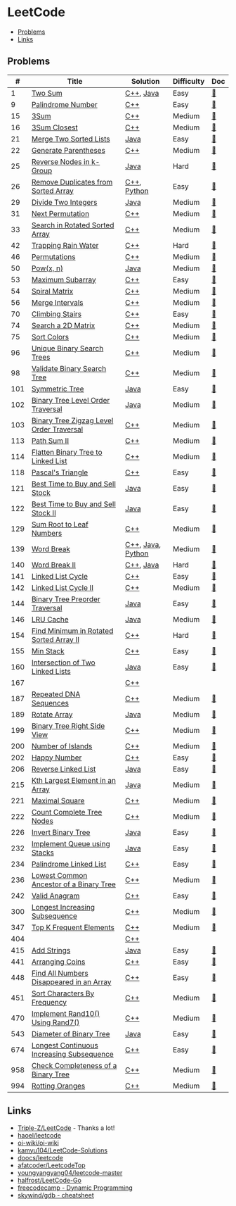 # LeetCode

- [Problems](#problems)
- [Links](#links)

## Problems

| #   | Title | Solution | Difficulty | Doc |
| --- | ----- | -------- | ---------- | --- |
| 1 | [Two Sum](https://leetcode.com/problems/two-sum/) | [C++](code/cpp/1.cpp), [Java](code/java/1.java) | Easy | [📃](docs/1.%20Two%20Sum.md) |
| 9 | [Palindrome Number](https://leetcode.com/problems/palindrome-number/) | [C++](code/cpp/9.cpp) | Easy | [📃](docs/9.%20Palindrome%20Number.md) |
| 15 | [3Sum](https://leetcode.com/problems/3sum/) | [C++](code/cpp/15.cpp) | Medium | [📃](docs/15.%203Sum.md) |
| 16 | [3Sum Closest](https://leetcode.com/problems/3sum-closest/) | [C++](code/cpp/16.cpp) | Medium | [📃](docs/16.%203Sum%20Closest.md) |
| 21 | [Merge Two Sorted Lists](https://leetcode.com/problems/merge-two-sorted-lists/) | [Java](code/java/21.java) | Easy | [📃](docs/21.%20Merge%20Two%20Sorted%20Lists.md) |
| 22 | [Generate Parentheses](https://leetcode.com/problems/generate-parentheses/) | [C++](code/cpp/22.cpp) | Medium | [📃](docs/22.%20Generate%20Parentheses.md) |
| 25 | [Reverse Nodes in k-Group](https://leetcode.com/problems/reverse-nodes-in-k-group/) | [Java](code/java/25.java) | Hard | [📃](docs/25.%20Reverse%20Nodes%20in%20k-Group.md) |
| 26 | [Remove Duplicates from Sorted Array](https://leetcode.com/problems/remove-duplicates-from-sorted-array/) | [C++](code/cpp/26.cpp), [Python](code/py3/26.py) | Easy | [📃](docs/26.%20Remove%20Duplicates%20from%20Sorted%20Array.md) |
| 29 | [Divide Two Integers](https://leetcode.com/problems/divide-two-integers/) | [Java](code/java/29.java) | Medium | [📃](docs/29.%20Divide%20Two%20Integers.md) |
| 31 | [Next Permutation](https://leetcode.com/problems/next-permutation/) | [C++](code/cpp/31.cpp) | Medium | [📃](docs/31.%20Next%20Permutation.md) |
| 33 | [Search in Rotated Sorted Array](https://leetcode.com/problems/search-in-rotated-sorted-array/) | [C++](code/cpp/33.cpp) | Medium | [📃](docs/33.%20Search%20in%20Rotated%20Sorted%20Array.md) |
| 42 | [Trapping Rain Water](https://leetcode.com/problems/trapping-rain-water/) | [C++](code/cpp/42.cpp) | Hard | [📃](docs/42.%20Trapping%20Rain%20Water.md) |
| 46 | [Permutations](https://leetcode.com/problems/permutations/) | [C++](code/cpp/46.cpp) | Medium | [📃](docs/46.%20Permutations.md) |
| 50 | [Pow(x, n)](https://leetcode.com/problems/powx-n/) | [Java](code/java/50.java) | Medium | [📃](docs/50.%20Pow%28x%2C%20n%29.md) |
| 53 | [Maximum Subarray](https://leetcode.com/problems/maximum-subarray/) | [C++](code/cpp/53.cpp) | Easy | [📃](docs/53.%20Maximum%20Subarray.md) |
| 54 | [Spiral Matrix](https://leetcode.com/problems/spiral-matrix/) | [C++](code/cpp/54.cpp) | Medium | [📃](docs/54.%20Spiral%20Matrix.md) |
| 56 | [Merge Intervals](https://leetcode.com/problems/merge-intervals/) | [C++](code/cpp/56.cpp) | Medium | [📃](docs/56.%20Merge%20Intervals.md) |
| 70 | [Climbing Stairs](https://leetcode.com/problems/climbing-stairs/) | [C++](code/cpp/70.cpp) | Easy | [📃](docs/70.%20Climbing%20Stairs.md) |
| 74 | [Search a 2D Matrix](https://leetcode.com/problems/search-a-2d-matrix/) | [C++](code/cpp/74.cpp) | Medium | [📃](docs/74.%20Search%20a%202D%20Matrix.md) |
| 75 | [Sort Colors](https://leetcode.com/problems/sort-colors/) | [C++](code/cpp/75.cpp) | Medium | [📃](docs/75.%20Sort%20Colors.md) |
| 96 | [Unique Binary Search Trees](https://leetcode.com/problems/unique-binary-search-trees/) | [C++](code/cpp/96.cpp) | Medium | [📃](docs/96.%20Unique%20Binary%20Search%20Trees.md) |
| 98 | [Validate Binary Search Tree](https://leetcode.com/problems/validate-binary-search-tree/) | [C++](code/cpp/98.cpp) | Medium | [📃](docs/98.%20Validate%20Binary%20Search%20Tree.md) |
| 101 | [Symmetric Tree](https://leetcode.com/problems/symmetric-tree/) | [Java](code/java/101.java) | Easy | [📃](docs/101.%20Symmetric%20Tree.md) |
| 102 | [Binary Tree Level Order Traversal](https://leetcode.com/problems/binary-tree-level-order-traversal/) | [Java](code/java/102.java) | Medium | [📃](docs/102.%20Binary%20Tree%20Level%20Order%20Traversal.md) |
| 103 | [Binary Tree Zigzag Level Order Traversal](https://leetcode.com/problems/binary-tree-zigzag-level-order-traversal/) | [C++](code/cpp/103.cpp) | Medium | [📃](docs/103.%20Binary%20Tree%20Zigzag%20Level%20Order%20Traversal.md) |
| 113 | [Path Sum II](https://leetcode.com/problems/path-sum-ii/) | [C++](code/cpp/113.cpp) | Medium | [📃](docs/113.%20Path%20Sum%20II.md) |
| 114 | [Flatten Binary Tree to Linked List](https://leetcode.com/problems/flatten-binary-tree-to-linked-list/) | [C++](code/cpp/114.cpp) | Medium | [📃](docs/114.%20Flatten%20Binary%20Tree%20to%20Linked%20List.md) |
| 118 | [Pascal's Triangle](https://leetcode.com/problems/pascals-triangle/) | [C++](code/cpp/118.cpp) | Easy | [📃](docs/118.%20Pascal%27s%20Triangle.md) |
| 121 | [Best Time to Buy and Sell Stock](https://leetcode.com/problems/best-time-to-buy-and-sell-stock/) | [Java](code/java/121.java) | Easy | [📃](docs/121.%20Best%20Time%20to%20Buy%20and%20Sell%20Stock.md) |
| 122 | [Best Time to Buy and Sell Stock II](https://leetcode.com/problems/best-time-to-buy-and-sell-stock-ii/) | [Java](code/java/122.java) | Easy | [📃](docs/122.%20Best%20Time%20to%20Buy%20and%20Sell%20Stock%20II.md) |
| 129 | [Sum Root to Leaf Numbers](https://leetcode.com/problems/sum-root-to-leaf-numbers/) | [C++](code/cpp/129.cpp) | Medium | [📃](docs/129.%20Sum%20Root%20to%20Leaf%20Numbers.md) |
| 139 | [Word Break](https://leetcode.com/problems/word-break/) | [C++](code/cpp/139.cpp), [Java](code/java/139.java), [Python](code/py3/139.py) | Medium | [📃](docs/139.%20Word%20Break.md) |
| 140 | [Word Break II](https://leetcode.com/problems/word-break-ii/) | [C++](code/cpp/140.cpp), [Java](code/java/140.java) | Hard | [📃](docs/140.%20Word%20Break%20II.md) |
| 141 | [Linked List Cycle](https://leetcode.com/problems/linked-list-cycle/) | [C++](code/cpp/141.cpp) | Easy | [📃](docs/141.%20Linked%20List%20Cycle.md) |
| 142 | [Linked List Cycle II](https://leetcode.com/problems/linked-list-cycle-ii/) | [C++](code/cpp/142.cpp) | Medium | [📃](docs/142.%20Linked%20List%20Cycle%20II.md) |
| 144 | [Binary Tree Preorder Traversal](https://leetcode.com/problems/binary-tree-preorder-traversal/) | [Java](code/java/144.java) | Easy | [📃](docs/144.%20Binary%20Tree%20Preorder%20Traversal.md) |
| 146 | [LRU Cache](https://leetcode.com/problems/lru-cache/) | [Java](code/java/146.java) | Medium | [📃](docs/146.%20LRU%20Cache.md) |
| 154 | [Find Minimum in Rotated Sorted Array II](https://leetcode.com/problems/find-minimum-in-rotated-sorted-array-ii/) | [C++](code/cpp/154.cpp) | Hard | [📃](docs/154.%20Find%20Minimum%20in%20Rotated%20Sorted%20Array%20II.md) |
| 155 | [Min Stack](https://leetcode.com/problems/min-stack/) | [C++](code/cpp/155.cpp) | Easy | [📃](docs/155.%20Min%20Stack.md) |
| 160 | [Intersection of Two Linked Lists](https://leetcode.com/problems/intersection-of-two-linked-lists/) | [Java](code/java/160.java) | Easy | [📃](docs/160.%20Intersection%20of%20Two%20Linked%20Lists.md) |
| 167 |  | [C++](code/cpp/167.cpp) |  |  |
| 187 | [Repeated DNA Sequences](https://leetcode.com/problems/repeated-dna-sequences/) | [C++](code/cpp/187.cpp) | Medium | [📃](docs/187.%20Repeated%20DNA%20Sequences.md) |
| 189 | [Rotate Array](https://leetcode.com/problems/rotate-array/) | [Java](code/java/189.java) | Medium | [📃](docs/189.%20Rotate%20Array.md) |
| 199 | [Binary Tree Right Side View](https://leetcode.com/problems/binary-tree-right-side-view/) | [C++](code/cpp/199.cpp) | Medium | [📃](docs/199.%20Binary%20Tree%20Right%20Side%20View.md) |
| 200 | [Number of Islands](https://leetcode.com/problems/number-of-islands/) | [C++](code/cpp/200.cpp) | Medium | [📃](docs/200.%20Number%20of%20Islands.md) |
| 202 | [Happy Number](https://leetcode.com/problems/happy-number/) | [C++](code/cpp/202.cpp) | Easy | [📃](docs/202.%20Happy%20Number.md) |
| 206 | [Reverse Linked List](https://leetcode.com/problems/reverse-linked-list/) | [Java](code/java/206.java) | Easy | [📃](docs/206.%20Reverse%20Linked%20List.md) |
| 215 | [Kth Largest Element in an Array](https://leetcode.com/problems/kth-largest-element-in-an-array/) | [Java](code/java/215.java) | Medium | [📃](docs/215.%20Kth%20Largest%20Element%20in%20an%20Array.md) |
| 221 | [Maximal Square](https://leetcode.com/problems/maximal-square/) | [C++](code/cpp/221.cpp) | Medium | [📃](docs/221.%20Maximal%20Square.md) |
| 222 | [Count Complete Tree Nodes](https://leetcode.com/problems/count-complete-tree-nodes/) | [C++](code/cpp/222.cpp) | Medium | [📃](docs/222.%20Count%20Complete%20Tree%20Nodes.md) |
| 226 | [Invert Binary Tree](https://leetcode.com/problems/invert-binary-tree/) | [Java](code/java/226.java) | Easy | [📃](docs/226.%20Invert%20Binary%20Tree.md) |
| 232 | [Implement Queue using Stacks](https://leetcode.com/problems/implement-queue-using-stacks/) | [Java](code/java/232.java) | Easy | [📃](docs/232.%20Implement%20Queue%20using%20Stacks.md) |
| 234 | [Palindrome Linked List](https://leetcode.com/problems/palindrome-linked-list/) | [C++](code/cpp/234.cpp) | Easy | [📃](docs/234.%20Palindrome%20Linked%20List.md) |
| 236 | [Lowest Common Ancestor of a Binary Tree](https://leetcode.com/problems/lowest-common-ancestor-of-a-binary-tree/) | [C++](code/cpp/236.cpp) | Medium | [📃](docs/236.%20Lowest%20Common%20Ancestor%20of%20a%20Binary%20Tree.md) |
| 242 | [Valid Anagram](https://leetcode.com/problems/valid-anagram/) | [C++](code/cpp/242.cpp) | Easy | [📃](docs/242.%20Valid%20Anagram.md) |
| 300 | [Longest Increasing Subsequence](https://leetcode.com/problems/longest-increasing-subsequence/) | [C++](code/cpp/300.cpp) | Medium | [📃](docs/300.%20Longest%20Increasing%20Subsequence.md) |
| 347 | [Top K Frequent Elements](https://leetcode.com/problems/top-k-frequent-elements/) | [C++](code/cpp/347.cpp) | Medium | [📃](docs/347.%20Top%20K%20Frequent%20Elements.md) |
| 404 |  | [C++](code/cpp/404.cpp) |  |  |
| 415 | [Add Strings](https://leetcode.com/problems/add-strings/) | [Java](code/java/415.java) | Easy | [📃](docs/415.%20Add%20Strings.md) |
| 441 | [Arranging Coins](https://leetcode.com/problems/arranging-coins/) | [C++](code/cpp/441.cpp) | Easy | [📃](docs/441.%20Arranging%20Coins.md) |
| 448 | [Find All Numbers Disappeared in an Array](https://leetcode.com/problems/find-all-numbers-disappeared-in-an-array/) | [C++](code/cpp/448.cpp) | Easy | [📃](docs/448.%20Find%20All%20Numbers%20Disappeared%20in%20an%20Array.md) |
| 451 | [Sort Characters By Frequency](https://leetcode.com/problems/sort-characters-by-frequency/) | [C++](code/cpp/451.cpp) | Medium | [📃](docs/451.%20Sort%20Characters%20By%20Frequency.md) |
| 470 | [Implement Rand10() Using Rand7()](https://leetcode.com/problems/implement-rand10-using-rand7/) | [C++](code/cpp/470.cpp) | Medium | [📃](docs/470.%20Implement%20Rand10%28%29%20Using%20Rand7%28%29.md) |
| 543 | [Diameter of Binary Tree](https://leetcode.com/problems/diameter-of-binary-tree/) | [Java](code/java/543.java) | Easy | [📃](docs/543.%20Diameter%20of%20Binary%20Tree.md) |
| 674 | [Longest Continuous Increasing Subsequence](https://leetcode.com/problems/longest-continuous-increasing-subsequence/) | [C++](code/cpp/674.cpp) | Easy | [📃](docs/674.%20Longest%20Continuous%20Increasing%20Subsequence.md) |
| 958 | [Check Completeness of a Binary Tree](https://leetcode.com/problems/check-completeness-of-a-binary-tree/) | [C++](code/cpp/958.cpp) | Medium | [📃](docs/958.%20Check%20Completeness%20of%20a%20Binary%20Tree.md) |
| 994 | [Rotting Oranges](https://leetcode.com/problems/rotting-oranges/) | [C++](code/cpp/994.cpp) | Medium | [📃](docs/994.%20Rotting%20Oranges.md) |

## Links

- [Triple-Z/LeetCode](https://github.com/Triple-Z/LeetCode) - Thanks a lot!
- [haoel/leetcode](https://github.com/haoel/leetcode)
- [oi-wiki/oi-wiki](https://oi-wiki.org/graph/)
- [kamyu104/LeetCode-Solutions](https://github.com/kamyu104/LeetCode-Solutions)
- [doocs/leetcode](https://github.com/doocs/leetcode)
- [afatcoder/LeetcodeTop](https://github.com/afatcoder/LeetcodeTop)
- [youngyangyang04/leetcode-master](https://github.com/youngyangyang04/leetcode-master)
- [halfrost/LeetCode-Go](https://github.com/halfrost/LeetCode-Go)
- [freecodecamp - Dynamic Programming](https://www.youtube.com/watch?v=oBt53YbR9Kk&t=2259s)
- [skywind/gdb - cheatsheet](https://github.com/skywind3000/awesome-cheatsheets/blob/master/tools/gdb.txt)
